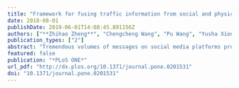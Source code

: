 ```yaml
---
title: "Framework for fusing traffic information from social and physical transportation data"
date: 2018-08-01
publishDate: 2019-06-01T14:08:45.891156Z
authors: ["**Zhihao Zheng**", "Chengcheng Wang", "Pu Wang", "Yusha Xiong", "Fan Zhang", "Yisheng Lv"]
publication_types: ["2"]
abstract: "Tremendous volumes of messages on social media platforms provide supplementary traffic information and encapsulate crowd wisdom for solving transportation problems. However, social media messages manifested in human languages are usually characterized with redundant, fuzzy and subjective features. Here, we develop a data fusion framework to identify social media messages reporting non-recurring traffic events by connecting the traffic events with traffic states inferred from taxi global positioning system (GPS) data. Temporal-spatial information of traffic anomalies caused by the traffic events are then retrieved from anomalous traffic states. The proposed framework successfully identified accidental traffic events with various scales and exhibited strong performance in event descriptions. Even though social media messages are generally posted after the occurrence of anomalous traffic states, resourceful event descriptions in the messages are helpful in explaining traffic anomalies and for deploying suitable countermeasures."
featured: false
publication: "*PLoS ONE*"
url_pdf: "http://dx.plos.org/10.1371/journal.pone.0201531"
doi: "10.1371/journal.pone.0201531"
---
```


